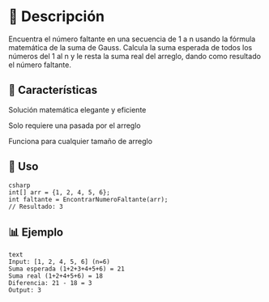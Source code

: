 # 📝 Descripción
Encuentra el número faltante en una secuencia de 1 a n usando la fórmula matemática de la suma de Gauss. Calcula la suma esperada de todos los números del 1 al n y le resta la suma real del arreglo, dando como resultado el número faltante.

## 🔧 Características
Solución matemática elegante y eficiente

Solo requiere una pasada por el arreglo

Funciona para cualquier tamaño de arreglo

## 🚀 Uso
```
csharp
int[] arr = {1, 2, 4, 5, 6};
int faltante = EncontrarNumeroFaltante(arr);
// Resultado: 3
```
## 📊 Ejemplo
```
text
Input: [1, 2, 4, 5, 6] (n=6)
Suma esperada (1+2+3+4+5+6) = 21
Suma real (1+2+4+5+6) = 18
Diferencia: 21 - 18 = 3
Output: 3
```